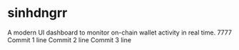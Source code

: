 # sinhdngrr
A modern UI dashboard to monitor on-chain wallet activity in real time. 7777
Commit 1 line
Commit 2 line
Commit 3 line

